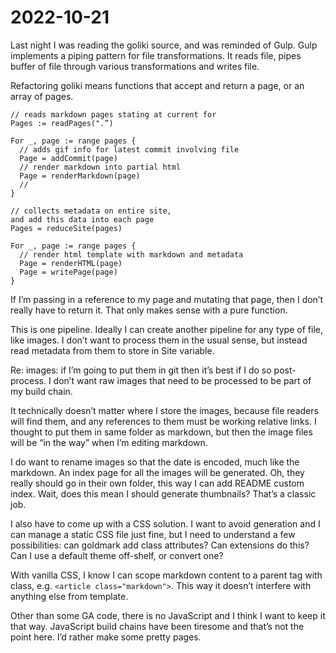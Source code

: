 # 2022-10-21

Last night I was reading the goliki source,
and was reminded of Gulp.
Gulp implements a piping pattern for file transformations.
It reads file, pipes buffer of file through various transformations and writes file.

Refactoring goliki means functions that accept and return a page, or an array of pages.

```golang
// reads markdown pages stating at current for
Pages := readPages(".”)

For _, page := range pages {
  // adds gif info for latest commit involving file
  Page = addCommit(page)
  // render markdown into partial html
  Page = renderMarkdown(page)
  // 
}

// collects metadata on entire site,
and add this data into each page
Pages = reduceSite(pages)

For _, page := range pages {
  // render html template with markdown and metadata
  Page = renderHTML(page)
  Page = writePage(page)
}
```

If I’m passing in a reference to my page and mutating that page, then I don’t really have to return it. That only makes sense with a pure function.

This is one pipeline. Ideally I can create another pipeline for any type of file, like images. I don’t want to process them in the usual sense, but instead read metadata from them to store in Site variable.

Re: images: if I’m going to put them in git then it’s best if I do so post-process. I don’t want raw images that need to be processed to be part of my build chain.

It technically doesn’t matter where I store the images, because file readers will find them, and any references to them must be working relative links. I thought to put them in same folder as markdown, but then the image files will be “in the way” when I’m editing markdown.

I do want to rename images so that the date is encoded, much like the markdown. An index page for all the images will be generated. Oh, they really should go in their own folder, this way I can add README custom index. Wait, does this mean I should generate thumbnails? That’s a classic job.

I also have to come up with a CSS solution. I want to avoid generation and I can manage a static CSS file just fine, but I need to understand a few possibilities: can goldmark add class attributes? Can extensions do this? Can I use a default theme off-shelf, or convert one?

With vanilla CSS, I know I can scope markdown content to a parent tag with class, e.g. `<article class="markdown">`. This way it doesn’t interfere with anything else from template.

Other than some GA code, there is no JavaScript and I think I want to keep it that way. JavaScript build chains have been tiresome and that’s not the point here. I’d rather make some pretty pages.
